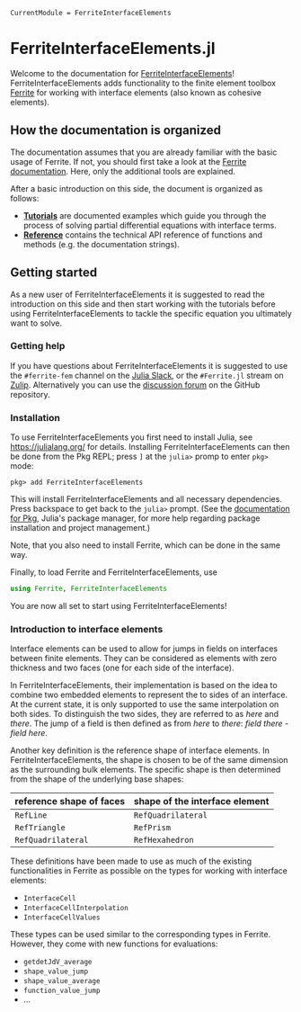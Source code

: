 ```@meta
CurrentModule = FerriteInterfaceElements
```

# FerriteInterfaceElements.jl

Welcome to the documentation for [FerriteInterfaceElements](https://github.com/Ferrite-FEM/FerriteInterfaceElements.jl)! FerriteInterfaceElements adds functionality to the
finite element toolbox [Ferrite](https://github.com/Ferrite-FEM/Ferrite.jl) for working
with interface elements (also known as cohesive elements).

## How the documentation is organized

The documentation assumes that you are already familiar with the basic usage of Ferrite.
If not, you should first take a look at the [Ferrite documentation](https://ferrite-fem.github.io/Ferrite.jl/dev/).
Here, only the additional tools are explained.

After a basic introduction on this side, the document is organized as follows:

 - [**Tutorials**](tutorials/index.md) are documented examples which guide you
   through the process of solving partial differential equations with interface terms.
 - [**Reference**](reference/index.md) contains the technical API reference of functions and
   methods (e.g. the documentation strings).

## Getting started

As a new user of FerriteInterfaceElements it is suggested to read the introduction on this side
and then start working with the tutorials before using FerriteInterfaceElements to tackle the 
specific equation you ultimately want to solve.

### Getting help

If you have questions about FerriteInterfaceElements it is suggested to use the `#ferrite-fem` channel on the
[Julia Slack](https://julialang.org/slack/), or the `#Ferrite.jl` stream on
[Zulip](https://julialang.zulipchat.com/). Alternatively you can use the [discussion
forum](https://github.com/Ferrite-FEM/FerriteInterfaceElements.jl/discussions) on the GitHub repository.

### Installation

To use FerriteInterfaceElements you first need to install Julia, see <https://julialang.org/> for details.
Installing FerriteInterfaceElements can then be done from the Pkg REPL; press `]` at the `julia>` promp to
enter `pkg>` mode:

```
pkg> add FerriteInterfaceElements
```

This will install FerriteInterfaceElements and all necessary dependencies. Press backspace to get back to the
`julia>` prompt. (See the [documentation for Pkg](https://pkgdocs.julialang.org/), Julia's
package manager, for more help regarding package installation and project management.)

Note, that you also need to install Ferrite, which can be done in the same way.

Finally, to load Ferrite and FerriteInterfaceElements, use

```julia
using Ferrite, FerriteInterfaceElements
```

You are now all set to start using FerriteInterfaceElements!

### Introduction to interface elements

Interface elements can be used to allow for jumps in fields on interfaces between
finite elements. They can be considered as elements with zero thickness and
two faces (one for each side of the interface).

In FerriteInterfaceElements, their implementation is based on the idea to combine
two embedded elements to represent the to sides of an interface. At the current state,
it is only supported to use the same interpolation on both sides. To distinguish
the two sides, they are referred to as *here* and *there*. The jump of a
field is then defined as from *here* to *there*: *field there - field here*.

Another key definition is the reference shape of interface elements. In
FerriteInterfaceElements, the shape is chosen to be of the same dimension as the
surrounding bulk elements. The specific shape is then determined from the shape
of the underlying base shapes:

| reference shape of faces | shape of the interface element |
|:------------------------ |:------------------------------ |
| `RefLine`                | `RefQuadrilateral`             |
| `RefTriangle`            | `RefPrism`                     |
| `RefQuadrilateral`       | `RefHexahedron`                |

These definitions have been made to use as much of the existing functionalities in
Ferrite as possible on the types for working with interface elements:

* `InterfaceCell`
* `InterfaceCellInterpolation`
* `InterfaceCellValues`

These types can be used similar to the corresponding types in Ferrite. However, they
come with new functions for evaluations:

* `getdetJdV_average`
* `shape_value_jump`
* `shape_value_average`
* `function_value_jump`
* ...